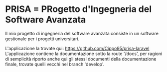 # PRISA = PRogetto d'Ingegneria del Software Avanzata

Il mio progetto di ingegneria del software avanzata consiste
in un software gestionale per i progetti universitari.

L'applicazione la trovate qui: https://github.com/Cippo95/prisa-laravel  
L'applicazione contiene la documentazione sotto la route '/docs', per ragioni di semplicità riporto anche qui gli stessi documenti della documentazione finale, trovate quelli vecchi nel branch 'develop'.
